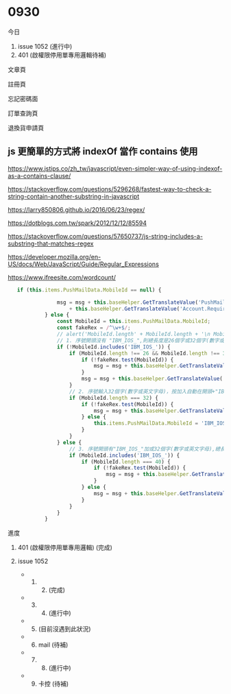 # 0930

今日

1. issue 1052 (進行中)
2. 401 (啟權限停用單專用邏輯待補)

文章頁

註冊頁

忘記密碼面

訂單查詢頁

退換貨申請頁

## js 更簡單的方式將 indexOf 當作 contains 使用

<https://www.jstips.co/zh_tw/javascript/even-simpler-way-of-using-indexof-as-a-contains-clause/>

<https://stackoverflow.com/questions/5296268/fastest-way-to-check-a-string-contain-another-substring-in-javascript>

<https://larry850806.github.io/2016/06/23/regex/>

<https://dotblogs.com.tw/spark/2012/12/12/85594>

<https://stackoverflow.com/questions/57650737/js-string-includes-a-substring-that-matches-regex>

<https://developer.mozilla.org/en-US/docs/Web/JavaScript/Guide/Regular_Expressions>

<https://www.ifreesite.com/wordcount/>

```typescript
   if (this.items.PushMailData.MobileId == null) {

                msg = msg + this.baseHelper.GetTranslateValue('PushMail.DeviceId')
                    + this.baseHelper.GetTranslateValue('Account.Require') + '\n';
            } else {
                const MobileId = this.items.PushMailData.MobileId;
                const fakeRex = /^\w+$/;
                // alert('MobileId.length' + MobileId.length + '\n MobileId' + MobileId + '\n MobileId.includes("IBM_IOS_")' + MobileId.includes('IBM_IOS_') + '\n !fakeRex.test(MobileId)' + !fakeRex.test(MobileId));
                // 1. 序號開頭沒有 "IBM_IOS_",則總長度是26個字或32個字(數字或英文字母)。
                if (!MobileId.includes('IBM_IOS_')) {
                    if (MobileId.length !== 26 && MobileId.length !== 32) {
                        if (!fakeRex.test(MobileId)) {
                            msg = msg + this.baseHelper.GetTranslateValue('PushMail.DeviceIdRule3') + '\n';
                        }
                        msg = msg + this.baseHelper.GetTranslateValue('PushMail.DeviceIdRule1') + '\n';
                    }
                    // 2. 序號輸入32個字(數字或英文字母)，按加入自動在開頭+"IBM_IOS_",總長度是40個字。
                    if (MobileId.length === 32) {
                        if (!fakeRex.test(MobileId)) {
                            msg = msg + this.baseHelper.GetTranslateValue('PushMail.DeviceIdRule3') + '\n';
                        } else {
                            this.items.PushMailData.MobileId = 'IBM_IOS_' + this.items.PushMailData.MobileId;
                        }
                    }
                } else {
                    // 3. 序號開頭有"IBM_IOS_"加或32個字(數字或英文字母),總長度是40個字。
                    if (MobileId.includes('IBM_IOS_')) {
                        if (MobileId.length === 40) {
                            if (!fakeRex.test(MobileId)) {
                                msg = msg + this.baseHelper.GetTranslateValue('PushMail.DeviceIdRule3') + '\n';
                            }
                        } else {
                            msg = msg + this.baseHelper.GetTranslateValue('PushMail.DeviceIdRule2') + '\n';
                        }
                    }
                }
            }
```

進度

1. 401 (啟權限停用單專用邏輯) (完成)

2. issue 1052
    * 1. 2. (完成)
    * 3. 4. (進行中)
    * 5. (目前沒遇到此狀況)
    * 6. mail (待補)
    * 7. 8. (進行中)
    * 9. 卡控 (待補)
